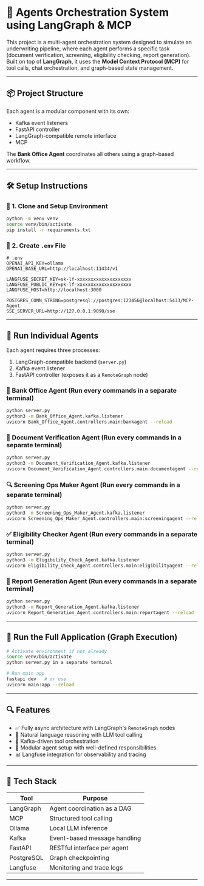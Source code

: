 # 🤖 Agents Orchestration System using LangGraph & MCP

This project is a multi-agent orchestration system designed to simulate an underwriting pipeline, where each agent performs a specific task (document verification, screening, eligibility checking, report generation). Built on top of **LangGraph**, it uses the **Model Context Protocol (MCP)** for tool calls, chat orchestration, and graph-based state management.

---

## 📦 Project Structure

Each agent is a modular component with its own:
- Kafka event listeners
- FastAPI controller
- LangGraph-compatible remote interface
- MCP

The **Bank Office Agent** coordinates all others using a graph-based workflow.

---

## 🛠 Setup Instructions

### 🔀 1. Clone and Setup Environment
```bash
python -m venv venv
source venv/bin/activate
pip install -r requirements.txt
```

### 🔐 2. Create `.env` File
```env
# .env
OPENAI_API_KEY=ollama
OPENAI_BASE_URL=http://localhost:11434/v1

LANGFUSE_SECRET_KEY=sk-lf-xxxxxxxxxxxxxxxxxxxx
LANGFUSE_PUBLIC_KEY=pk-lf-xxxxxxxxxxxxxxxxxxxx
LANGFUSE_HOST=http://localhost:3000

POSTGRES_CONN_STRING=postgresql://postgres:123456@localhost:5433/MCP-Agent
SSE_SERVER_URL=http://127.0.0.1:9090/sse
```

---

## 🚀 Run Individual Agents

Each agent requires three processes:
1. LangGraph-compatible backend (`server.py`)
2. Kafka event listener
3. FastAPI controller (exposes it as a `RemoteGraph` node)

### 🏦 Bank Office Agent (Run every commands in a separate terminal)
```bash
python server.py
python3 -m Bank_Office_Agent.kafka.listener
uvicorn Bank_Office_Agent.controllers.main:bankagent --reload
```

### 📄 Document Verification Agent (Run every commands in a separate terminal)
```bash
python server.py
python3 -m Document_Verification_Agent.kafka.listener
uvicorn Document_Verification_Agent.controllers.main:documentagent --reload
```

### 🔍 Screening Ops Maker Agent (Run every commands in a separate terminal)
```bash
python server.py
python3 -m Screening_Ops_Maker_Agent.kafka.listener
uvicorn Screening_Ops_Maker_Agent.controllers.main:screeningagent --reload
```

### ✅ Eligibility Checker Agent (Run every commands in a separate terminal)
```bash
python server.py
python3 -m Eligibility_Check_Agent.kafka.listener
uvicorn Eligibility_Check_Agent.controllers.main:eligibilityagent --reload
```

### 📝 Report Generation Agent (Run every commands in a separate terminal)
```bash
python server.py
python3 -m Report_Generation_Agent.kafka.listener
uvicorn Report_Generation_Agent.controllers.main:reportagent --reload
```

---

## 🧠 Run the Full Application (Graph Execution) 
```bash
# Activate environment if not already
source venv/bin/activate
python server.py in a separate terminal

# Run main app
fastapi dev   # or use
uvicorn main:app --reload
```

---

## 🔍 Features

- ✅ Fully async architecture with LangGraph's `RemoteGraph` nodes
- 🧠 Natural language reasoning with LLM tool calling
- 💾 Kafka-driven tool orchestration
- 🔎 Modular agent setup with well-defined responsibilities
- 📊 Langfuse integration for observability and tracing

---

## 🧺 Tech Stack

| Tool       | Purpose                        |
|------------|--------------------------------|
| LangGraph  | Agent coordination as a DAG    |
| MCP        | Structured tool calling        |
| Ollama     | Local LLM inference            |
| Kafka      | Event-based message handling   |
| FastAPI    | RESTful interface per agent    |
| PostgreSQL | Graph checkpointing            |
| Langfuse   | Monitoring and trace logs      |

---


